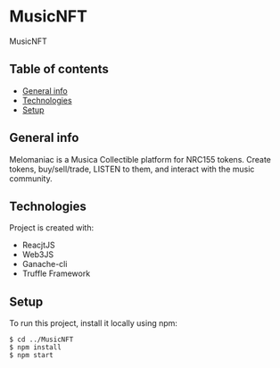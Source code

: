 # MusicNFT
MusicNFT 

## Table of contents
* [General info](#general-info)
* [Technologies](#technologies)
* [Setup](#setup)

## General info
Melomaniac is a Musica Collectible platform for NRC155 tokens. Create tokens, buy/sell/trade, LISTEN to them, and interact with the music community.
	
## Technologies
Project is created with:
* ReacjtJS
* Web3JS
* Ganache-cli
* Truffle Framework
	
## Setup
To run this project, install it locally using npm:

```
$ cd ../MusicNFT
$ npm install
$ npm start
```
